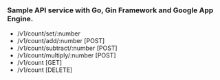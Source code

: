 ### Sample API service with Go, Gin Framework and Google App Engine.

- /v1/count/set/:number
- /v1/count/add/:number   [POST]
- /v1/count/subtract/:number  [POST]
- /v1/count/multiply/:number  [POST]
- /v1/count  [GET]
- /v1/count  [DELETE]
